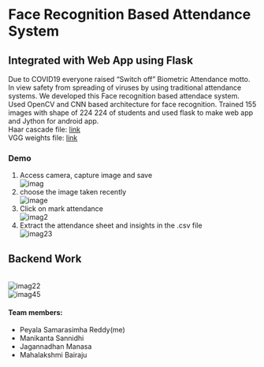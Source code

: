 # Face Recognition Based Attendance System
## Integrated with Web App using Flask
Due to COVID19 everyone raised “Switch off” Biometric Attendance motto. In view safety from spreading of viruses by using traditional
attendance systems. We developed this Face recognition based attendace system. Used OpenCV and CNN based architecture for face
recognition. Trained 155 images with shape of 224 224 of students and used flask to make web app and Jython for android app.
<br>
Haar cascade file: [link](https://github.com/opencv/opencv/blob/master/data/haarcascades/haarcascade_frontalface_default.xml)
<br>VGG weights file: [link](https://drive.google.com/file/d/1971Xk5RwedbudGgTIrGAL4F7Aifu7id1/view)
<br>
### Demo
1. Access camera, capture image and save <br>
![imag](https://github.com/samarsreddy/Face-Recognition-Based-Attendance-App/blob/master/demo-images/8.png)
2. choose the image taken recently<br>
![image](https://github.com/samarsreddy/Face-Recognition-Based-Attendance-App/blob/master/demo-images/10.png)
3. Click on mark attendance<br>
![imag2](https://github.com/samarsreddy/Face-Recognition-Based-Attendance-App/blob/master/demo-images/11.png)
4. Extract the attendance sheet and insights in the .csv file<br>
![imag23](https://github.com/samarsreddy/Face-Recognition-Based-Attendance-App/blob/master/demo-images/12.png)
## Backend Work
<br>![imag22](https://github.com/samarsreddy/Face-Recognition-Based-Attendance-App/blob/master/demo-images/2.png)<br>
![imag45](https://github.com/samarsreddy/Face-Recognition-Based-Attendance-App/blob/master/demo-images/1.png)
#### Team members:
- Peyala Samarasimha Reddy(me)
- Manikanta Sannidhi
- Jagannadhan Manasa
- Mahalakshmi Bairaju
